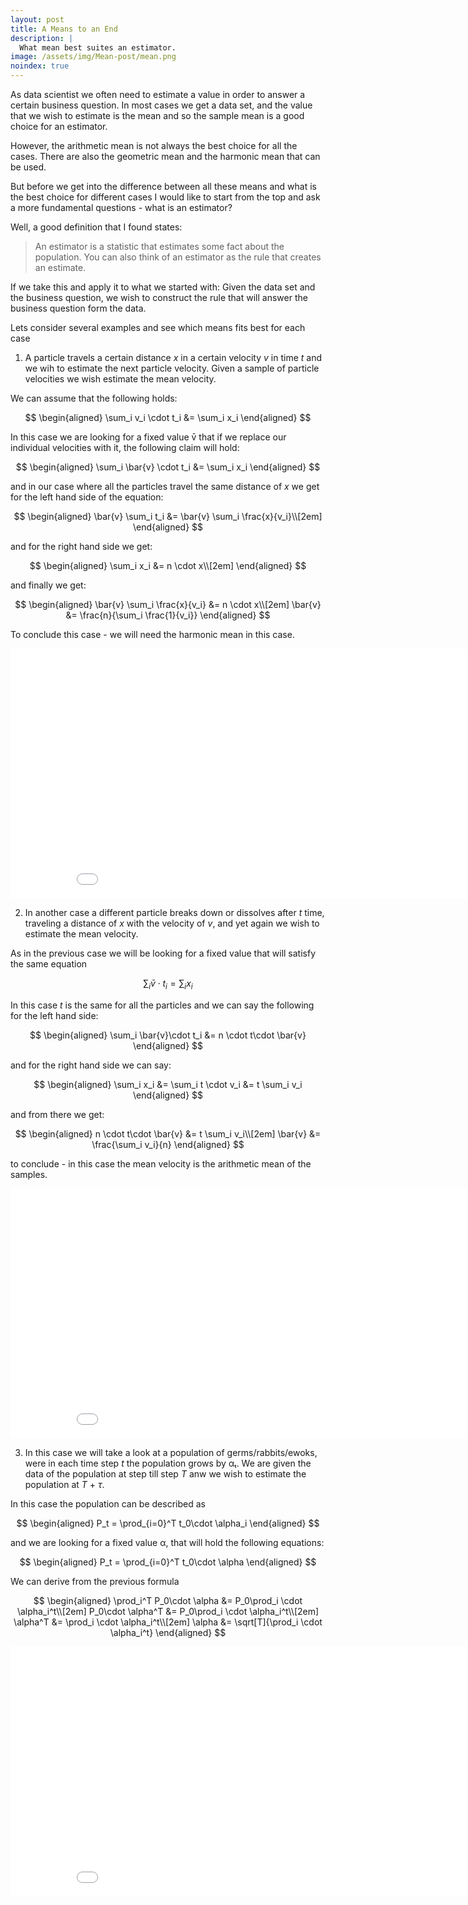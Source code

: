 ```yaml
---
layout: post
title: A Means to an End
description: |
  What mean best suites an estimator.
image: /assets/img/Mean-post/mean.png
noindex: true
---
```


As data scientist we often need to estimate a value in order to answer a certain business question.
In most cases we get a data set, and the value that we wish to estimate is the mean and so the sample mean is a good choice for an estimator.

However, the arithmetic mean is not always the best choice for all the cases. 
There are also the geometric mean and the harmonic mean that can be used.

But before we get into the difference between all these means and what is the best choice for different cases I would like to start from the top and ask a more fundamental questions - what is an estimator?

Well, a good definition that I found states:
> An estimator is a statistic that estimates some fact about the population. 
> You can also think of an estimator as the rule that creates an estimate.

If we take this and apply it to what we started with:
Given the data set and the business question, we wish to construct the rule that will answer the business question form the data.

Lets consider several examples and see which means fits best for each case

1. A particle travels a certain distance _x_ in a certain velocity _v_ in time _t_ and we wih to estimate the next particle velocity.
Given a sample of particle velocities we wish estimate the mean velocity.

We can assume that the following holds:

$$
\begin{aligned}
  \sum_i v_i \cdot t_i &=  \sum_i x_i 
\end{aligned}
$$

In this case we are looking for a fixed value v̄	that if we replace our individual velocities with it, the following claim will hold:

$$
\begin{aligned}
  \sum_i \bar{v} \cdot t_i &=  \sum_i x_i 
\end{aligned}
$$

and in our case where all the particles travel the same distance of _x_ we get for the left hand side of the equation:

$$
\begin{aligned}
    \bar{v} \sum_i t_i &= \bar{v} \sum_i \frac{x}{v_i}\\[2em]
\end{aligned}
$$

and for the right hand side we get:

$$
\begin{aligned}
    \sum_i x_i &= n \cdot x\\[2em]
\end{aligned}
$$

and finally we get:

$$
\begin{aligned}
    \bar{v} \sum_i \frac{x}{v_i} &= n \cdot x\\[2em]
    \bar{v}  &= \frac{n}{\sum_i \frac{1}{v_i}}
\end{aligned}
$$

To conclude this case  - we will need the harmonic mean in this case.

<script src="https://gist.github.com/wolfenfeld/f1c8e827a0e0d5c0e97f0f36d359fa21.js"></script>

<script src="https://gist.github.com/wolfenfeld/b3667036cefb74819d9b4aec5071f667.js"></script>

<iframe width="900" height="400" frameborder="0" scrolling="no" src="//plot.ly/~aw1_mailinator/39.embed"></iframe>

2. In another case a different particle breaks down or dissolves after _t_ time, traveling a distance of _x_ with the velocity of _v_, and yet again we wish to estimate the mean velocity.

As in the previous case we will be looking for a fixed value that will satisfy the same equation 

$$ \sum_i \bar{v}\cdot t_i = \sum_i x_i $$

In this case _t_ is the same for all the particles and we can say the following for the left hand side:

$$
\begin{aligned}
    \sum_i \bar{v}\cdot t_i &=  n \cdot t\cdot \bar{v}
\end{aligned}
$$

and for the right hand side we can say:

$$
\begin{aligned}
     \sum_i x_i &=  \sum_i t \cdot v_i &= t \sum_i v_i 
\end{aligned}
$$

and from there we get:

$$
\begin{aligned}
     n \cdot t\cdot \bar{v} &= t \sum_i v_i\\[2em]
      \bar{v} &= \frac{\sum_i v_i}{n}
\end{aligned}
$$

to conclude - in this case the mean velocity is the arithmetic mean of the samples.

<script src="https://gist.github.com/wolfenfeld/2ba241119088b4e8abe5f16f23f10854.js"></script>

 <iframe width="900" height="400" frameborder="0" scrolling="no" src="//plot.ly/~aw1_mailinator/42.embed"></iframe>

3. In this case we will take a look at a population of germs/rabbits/ewoks, were in each time step _t_ the population grows by αₜ. 
We are given the data of the population at step till step _T_ anw we wish to estimate the population at _T_ + _τ_.

In this case the population can be described as 

$$
\begin{aligned}
     P_t = \prod_{i=0}^T t_0\cdot \alpha_i 
\end{aligned}
$$

and we are looking for a fixed value α, that will hold the following equations:

$$
\begin{aligned}
     P_t = \prod_{i=0}^T t_0\cdot \alpha 
\end{aligned}
$$

We can derive from the previous formula

$$
\begin{aligned}
     \prod_i^T P_0\cdot \alpha &= P_0\prod_i \cdot \alpha_i^t\\[2em]
     P_0\cdot \alpha^T &= P_0\prod_i \cdot \alpha_i^t\\[2em]
     \alpha^T &= \prod_i \cdot \alpha_i^t\\[2em]
     \alpha &= \sqrt[T]{\prod_i \cdot \alpha_i^t}
\end{aligned}
$$

<script src="https://gist.github.com/wolfenfeld/1c441aecaa4b952231281eb02a7572ae.js"></script>

<iframe width="900" height="400" frameborder="0" scrolling="no" src="//plot.ly/~aw1_mailinator/44.embed"></iframe>